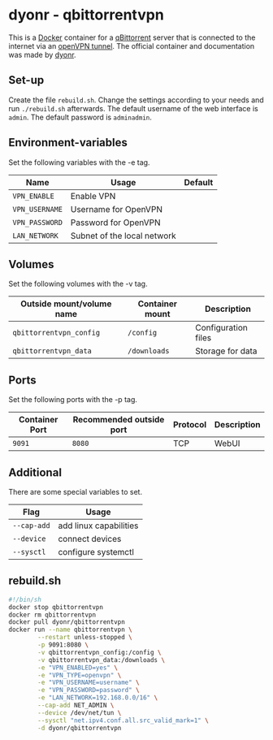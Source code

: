 # dyonr - qbittorrentvpn

This is a [Docker](/wiki/docker.md) container for a
[qBittorrent](../qbittorrent.md) server that is connected to the internet via
an [openVPN tunnel](/wiki/vpn.md).
The official container and documentation was made by
[dyonr](https://github.com/DyonR/docker-qbittorrentvpn).

## Set-up

Create the file `rebuild.sh`.
Change the settings according to your needs and run `./rebuild.sh` afterwards.
The default username of the web interface is `admin`.
The default password is `adminadmin`.

## Environment-variables

Set the following variables with the -e tag.

| Name                | Usage                       | Default |
| ------------------- | --------------------------- | ------- |
| `VPN_ENABLE`        | Enable VPN                  | ` `     |
| `VPN_USERNAME`      | Username for OpenVPN        | ` `     |
| `VPN_PASSWORD`      | Password for OpenVPN        | ` `     |
| `LAN_NETWORK`       | Subnet of the local network | ` `     |

## Volumes

Set the following volumes with the -v tag.

| Outside mount/volume name | Container mount     | Description             |
| ------------------------- | ------------------- | ----------------------- |
| `qbittorrentvpn_config`   | `/config`           | Configuration files     |
| `qbittorrentvpn_data`     | `/downloads`        | Storage for data        |

## Ports

Set the following ports with the -p tag.

| Container Port | Recommended outside port | Protocol | Description |
| -------------- | ------------------------ | -------- | ----------- |
| `9091`         | `8080`                   | TCP      | WebUI       |

## Additional

There are some special variables to set.

| Flag        | Usage                  |
| ----------- | ---------------------- |
| `--cap-add` | add linux capabilities |
| `--device`  | connect devices        |
| `--sysctl`  | configure systemctl    |

## rebuild.sh

```sh
#!/bin/sh
docker stop qbittorrentvpn
docker rm qbittorrentvpn
docker pull dyonr/qbittorrentvpn
docker run --name qbittorrentvpn \
        --restart unless-stopped \
        -p 9091:8080 \
        -v qbittorrentvpn_config:/config \
        -v qbittorrentvpn_data:/downloads \
        -e "VPN_ENABLED=yes" \
        -e "VPN_TYPE=openvpn" \
        -e "VPN_USERNAME=username" \
        -e "VPN_PASSWORD=password" \
        -e "LAN_NETWORK=192.168.0.0/16" \
        --cap-add NET_ADMIN \
        --device /dev/net/tun \
        --sysctl "net.ipv4.conf.all.src_valid_mark=1" \
        -d dyonr/qbittorrentvpn
```
